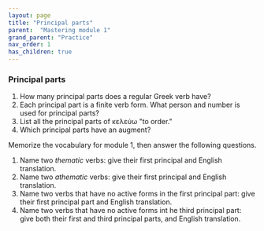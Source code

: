 ```yaml
---
layout: page
title: "Principal parts"
parent:  "Mastering module 1"
grand_parent: "Practice"
nav_order: 1
has_children: true
---
```


### Principal parts


1. How many principal parts does a regular Greek verb have?
1. Each principal part is a finite verb form. What person and number is used for principal parts?
1. List all the principal parts of κελεύω "to order."
1. Which principal parts have an augment?

Memorize the vocabulary for module 1, then answer the following questions.

1. Name two *thematic* verbs: give their first principal and English translation.
2. Name two *athematic* verbs: give their first principal and English translation.
3. Name two verbs that have no active forms in the first principal part: give their first principal part and English translation.
4. Name two verbs that have no active forms int he third principal part: give both their first and third principal parts, and English translation.